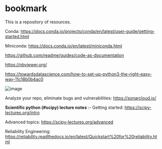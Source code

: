 # bookmark

This is a repository of resources.

Conda:
https://docs.conda.io/projects/conda/en/latest/user-guide/getting-started.html

Miniconda:
https://docs.conda.io/en/latest/miniconda.html

https://github.com/readme/guides/code-as-documentation

https://nbviewer.org/

https://towardsdatascience.com/how-to-set-up-python3-the-right-easy-way-11c18b0b4ac0


![image](https://user-images.githubusercontent.com/73946741/147046411-27887cce-7c80-4776-bffc-e624b9aac10a.png)

Analyze your repo, eliminate bugs and vulnerabilities:
https://sonarcloud.io/

**Scientific python (#scipy) lecture notes** :-
Getting started: https://scipy-lectures.org/intro

Advanced topics: https://scipy-lectures.org/advanced

Reliability Engineering: https://reliability.readthedocs.io/en/latest/Quickstart%20for%20reliability.html


